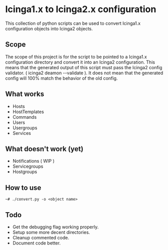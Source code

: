 # Icinga1.x to Icinga2.x configuration

This collection of python scripts can be used to convert Icinga1.x configuration objects into Icinga2 objects.

## Scope

The scope of this project is for the script to be pointed to a Icinga1.x configuration directory and convert it into an Icinga2 configuration.
This means that the generated output of this script must pass the Icinga2 config validator. ( icinga2 deamon --validate ).
It does not mean that the generated config will 100% match the behavior of the old config.

## What works

- Hosts
- HostTemplates
- Commands
- Users
- Usergroups
- Services

## What doesn't work (yet)

- Notifications ( WIP )
- Servicegroups
- Hostgroups

## How to use

```
~# ./convert.py -o <object name>
```

## Todo

- Get the debugging flag working properly.
- Setup some more decent directories.
- Cleanup commented code.
- Document code better.
